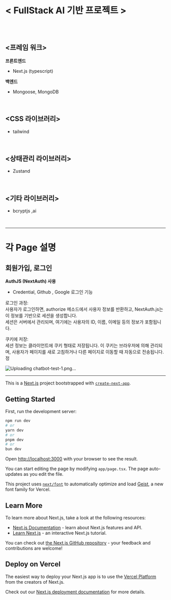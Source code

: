 # < FullStack AI 기반 프로젝트 >

<br/><br/>



## <프레임 워크>
**프론트엔드**
- Next.js (typescript)

**백엔드**
- Mongoose, MongoDB

<br/>

## <CSS 라이브러리>
- tailwind

<br/>

## <상태관리 라이브러리>
- Zustand

<br/>

## <기타 라이브러리>
- bcryptjs ,ai

<br/>

***


# 각 Page 설명 

## 회원가입, 로그인
**AuthJS (NextAuth) 사용**
- Credential, Github , Google 로그인 기능

로그인 과정: <br/>
사용자가 로그인하면, authorize 메소드에서 사용자 정보를 반환하고, NextAuth.js는 이 정보를 기반으로 세션을 생성합니다.  <br/>
세션은 서버에서 관리되며, 여기에는 사용자의 ID, 이름, 이메일 등의 정보가 포함됩니다.

쿠키에 저장: <br/>
세션 정보는 클라이언트에 쿠키 형태로 저장됩니다. 이 쿠키는 브라우저에 의해 관리되며, 사용자가 페이지를 새로 고침하거나 다른 페이지로 이동할 때 자동으로 전송됩니다.정

![Uploading chatbot-test-1.png…]()

***

This is a [Next.js](https://nextjs.org) project bootstrapped with [`create-next-app`](https://nextjs.org/docs/app/api-reference/cli/create-next-app).

## Getting Started

First, run the development server:

```bash
npm run dev
# or
yarn dev
# or
pnpm dev
# or
bun dev
```

Open [http://localhost:3000](http://localhost:3000) with your browser to see the result.

You can start editing the page by modifying `app/page.tsx`. The page auto-updates as you edit the file.

This project uses [`next/font`](https://nextjs.org/docs/app/building-your-application/optimizing/fonts) to automatically optimize and load [Geist](https://vercel.com/font), a new font family for Vercel.

## Learn More

To learn more about Next.js, take a look at the following resources:

- [Next.js Documentation](https://nextjs.org/docs) - learn about Next.js features and API.
- [Learn Next.js](https://nextjs.org/learn) - an interactive Next.js tutorial.

You can check out [the Next.js GitHub repository](https://github.com/vercel/next.js) - your feedback and contributions are welcome!

## Deploy on Vercel

The easiest way to deploy your Next.js app is to use the [Vercel Platform](https://vercel.com/new?utm_medium=default-template&filter=next.js&utm_source=create-next-app&utm_campaign=create-next-app-readme) from the creators of Next.js.

Check out our [Next.js deployment documentation](https://nextjs.org/docs/app/building-your-application/deploying) for more details.
